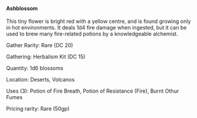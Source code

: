 #### Ashblossom
This tiny flower is bright red with a yellow centre, and is found growing only in hot environments. It deals 1d4 fire damage when ingested, but it can be used to brew many fire-related potions by a knowledgeable alchemist.

Gather Rarity: Rare (DC 20)

Gathering: Herbalism Kit (DC 15)

Quantity: 1d6 blossoms

Location: Deserts, Volcanos

Uses (3): Potion of Fire Breath, Potion of Resistance (Fire), Burnt Othur Fumes

Pricing rarity: Rare (50gp)